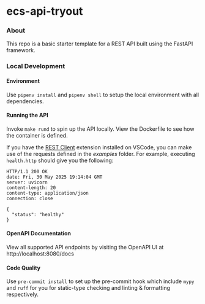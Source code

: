 # ecs-api-tryout

### About
This repo is a basic starter template for a REST API built using the FastAPI framework.

### Local Development

#### Environment
Use `pipenv install` and `pipenv shell` to setup the local environment with all dependencies.

#### Running the API
Invoke `make rund` to spin up the API locally. View the Dockerfile to see how the container is defined.

If you have the [REST Client](https://marketplace.visualstudio.com/items?itemName=humao.rest-client)
 extension installed on VSCode, you can make use of the requests defined in the *examples* folder.
For example, executing `health.http` should give you the following:

```
HTTP/1.1 200 OK
date: Fri, 30 May 2025 19:14:04 GMT
server: uvicorn
content-length: 20
content-type: application/json
connection: close

{
  "status": "healthy"
}
```

#### OpenAPI Documentation
View all supported API endpoints by visiting the OpenAPI UI at http://localhost:8080/docs


#### Code Quality
Use `pre-commit install` to set up the pre-commit hook which include `mypy` and `ruff` for you for static-type checking and linting & formatting respectively.
